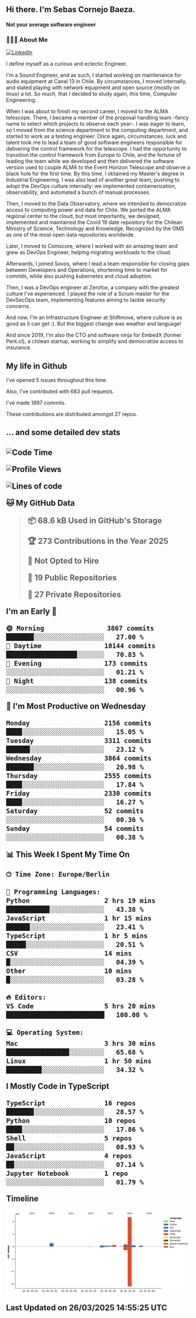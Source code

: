 <h2> Hi there.  I'm Sebas Cornejo Baeza.</h2>
<h4> Not your average software engineer</h4>
<h3> 👨🏻‍💻 About Me </h3>
<a href="http://linkedin.com/in/sebastian-cornejo-baeza/"><img alt="LinkedIn" src="https://img.shields.io/badge/Sebas%20Cornejo%20-informational?style=appveyor&logo=linkedin"></a>


I define myself as a curious and eclectic Engineer.

I'm a Sound Engineer, and as such, I started working on maintenance for audio equipment at Canal 13 in Chile.
By circumstances, I moved internally, and stated playing with network equipment and open source (mostly on linux) 
a lot. So much, that I decided to study again, this time, Computer Engineering.

When I was about to finish my second career, I moved to the ALMA telescope. There, I became a member of the proposal handling team
-fancy name to select which projects to observe each year-. 
I was eager to learn, so I moved from the science department to the computing department, and started to work as 
a testing engineer. Once again, circumstances, luck and talent took me to lead a team of good software engineers 
responsible for delivering the control framework for the telescope. I had the opportunity to transition the control framework from
Europe to Chile, and the fortune of leading the team while we developed and then delivered the software
version used to couple ALMA to the Event Horizon Telescope and observe a black hole for the first time.
By this time, I obtained my Master's degree in Industrial Engineering.
I was also lead of another great team, pushing to adopt the DevOps culture internally: we implemented containerization, observability, and automated a bunch of manual processes.

Then, I moved to the Data Observatory, where we intended to democratize access to computing power
and data for Chile. We ported the ALMA regional center to the cloud, but most importantly, we designed, implemented
and maintained the Covid 19 date repository for the Chilean Ministry of Science, Technology and Knowledge, Recognized by the OMS as one of the most open
data repositories worldwide.

Later, I moved to Comscore, where I worked with an amazing team and grew as DevOps Engineer, helping migrating workloads to the cloud.

Afterwards, I joined Sovos, where I lead a team responsible for closing gaps between Developers and Operations, shortening time to market for commits, while
also pushing kubernetes and cloud adoption.

Then, I was a DevOps engineer at Zerofox, a company with the greatest culture I've experienced. I played the role of a Scrum master for the DevSecOps team,
implementing features aiming to tackle security concerns.

And now, I'm an Infrastructure Engineer at Shiftmove, where culture is as good as it can get :). But the biggest change was weather and language!
 
And since 2019, I'm also the CTO and software ninja for EmbedX (former Perk.cl), a chilean startup, working to simplify and democratize access to insurance.

<h2> My life in Github </h2>

I've opened 5 issues throughout this time.

Also, I've contributed with 683 pull requests.

I've made 1697 commits.

These contributions are distributed amongst 27 repos.

<h2>... and some detailed dev stats<h2>

<!--START_SECTION:waka-->
![Code Time](http://img.shields.io/badge/Code%20Time-1%2C075%20hrs%2051%20mins-blue)

![Profile Views](http://img.shields.io/badge/Profile%20Views-0-blue)

![Lines of code](https://img.shields.io/badge/From%20Hello%20World%20I%27ve%20Written-6.4%20million%20lines%20of%20code-blue)

**🐱 My GitHub Data** 

> 📦 68.6 kB Used in GitHub's Storage 
 > 
> 🏆 273 Contributions in the Year 2025
 > 
> 🚫 Not Opted to Hire
 > 
> 📜 19 Public Repositories 
 > 
> 🔑 27 Private Repositories 
 > 
**I'm an Early 🐤** 

```text
🌞 Morning                3867 commits        ███████░░░░░░░░░░░░░░░░░░   27.00 % 
🌆 Daytime                10144 commits       ██████████████████░░░░░░░   70.83 % 
🌃 Evening                173 commits         ░░░░░░░░░░░░░░░░░░░░░░░░░   01.21 % 
🌙 Night                  138 commits         ░░░░░░░░░░░░░░░░░░░░░░░░░   00.96 % 
```
📅 **I'm Most Productive on Wednesday** 

```text
Monday                   2156 commits        ████░░░░░░░░░░░░░░░░░░░░░   15.05 % 
Tuesday                  3311 commits        ██████░░░░░░░░░░░░░░░░░░░   23.12 % 
Wednesday                3864 commits        ███████░░░░░░░░░░░░░░░░░░   26.98 % 
Thursday                 2555 commits        ████░░░░░░░░░░░░░░░░░░░░░   17.84 % 
Friday                   2330 commits        ████░░░░░░░░░░░░░░░░░░░░░   16.27 % 
Saturday                 52 commits          ░░░░░░░░░░░░░░░░░░░░░░░░░   00.36 % 
Sunday                   54 commits          ░░░░░░░░░░░░░░░░░░░░░░░░░   00.38 % 
```


📊 **This Week I Spent My Time On** 

```text
🕑︎ Time Zone: Europe/Berlin

💬 Programming Languages: 
Python                   2 hrs 19 mins       ███████████░░░░░░░░░░░░░░   43.38 % 
JavaScript               1 hr 15 mins        ██████░░░░░░░░░░░░░░░░░░░   23.41 % 
TypeScript               1 hr 5 mins         █████░░░░░░░░░░░░░░░░░░░░   20.51 % 
CSV                      14 mins             █░░░░░░░░░░░░░░░░░░░░░░░░   04.39 % 
Other                    10 mins             █░░░░░░░░░░░░░░░░░░░░░░░░   03.28 % 

🔥 Editors: 
VS Code                  5 hrs 20 mins       █████████████████████████   100.00 % 

💻 Operating System: 
Mac                      3 hrs 30 mins       ████████████████░░░░░░░░░   65.68 % 
Linux                    1 hr 50 mins        █████████░░░░░░░░░░░░░░░░   34.32 % 
```

**I Mostly Code in TypeScript** 

```text
TypeScript               16 repos            ███████░░░░░░░░░░░░░░░░░░   28.57 % 
Python                   10 repos            ████░░░░░░░░░░░░░░░░░░░░░   17.86 % 
Shell                    5 repos             ██░░░░░░░░░░░░░░░░░░░░░░░   08.93 % 
JavaScript               4 repos             ██░░░░░░░░░░░░░░░░░░░░░░░   07.14 % 
Jupyter Notebook         1 repo              ░░░░░░░░░░░░░░░░░░░░░░░░░   01.79 % 
```



**Timeline**

![Lines of Code chart](https://raw.githubusercontent.com/scornejob/scornejob/master/assets/bar_graph.png)


 Last Updated on 26/03/2025 14:55:25 UTC
<!--END_SECTION:waka-->
